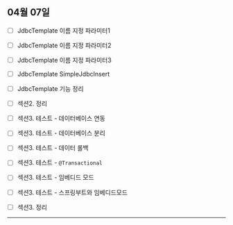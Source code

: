 ## 04월 07일

- [ ] JdbcTemplate 이름 지정 파라미터1
- [ ] JdbcTemplate 이름 지정 파라미터2
- [ ] JdbcTemplate 이름 지정 파라미터3
- [ ] JdbcTemplate SimpleJdbcInsert
- [ ] JdbcTemplate 기능 정리
- [ ] 섹션2. 정리
- [ ] 섹션3. 테스트 - 데이터베이스 연동
- [ ] 섹션3. 테스트 - 데이터베이스 분리
- [ ] 섹션3. 테스트 - 데이터 롤백
- [ ] 섹션3. 테스트 - `@Transactional`
- [ ] 섹션3. 테스트 - 임베디드 모드
- [ ] 섹션3. 테스트 - 스프링부트와 임베디드모드
- [ ] 섹션3. 정리


---

